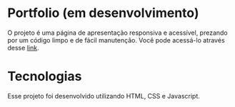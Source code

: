 # Portfolio (em desenvolvimento)
 O projeto é uma página de apresentação responsiva e acessível, prezando por um código limpo e de fácil manutenção.
 Você pode acessá-lo através desse [link](https://https://gabrielferrazdev.vercel.app/#).
# Tecnologias 
Esse projeto foi desenvolvido utilizando HTML, CSS e Javascript. 
